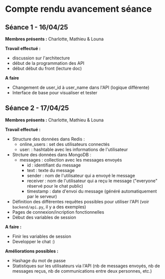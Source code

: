 # Compte rendu avancement séance

## Séance 1 - 16/04/25

**Membres présents :** Charlotte, Mathieu & Louna

**Travail effectué :**
- discussion sur l'architecture
- début de la programmation des API
- début début du front (lecture doc)

**A faire**
- Changement de user_id à user_name dans l'API (logique différente)
- Interface de base pour visualiser et tester

## Séance 2 - 17/04/25

**Membres présents :** Charlotte, Mathieu & Louna

**Travail effectué :**
- Structure des données dans Redis :
    - online_users : set des utilisateurs connectés
    - user:<nom> <password> : hashtable avec les informations de l'utilisateur
- Strcture des données dans MongoDB :
    - messages : collection avec les messages envoyés
        - id : identifiant du message
        - text : texte du message
        - sender : nom de l'utilisateur qui a envoyé le message
        - receiver : nom de l'utilisateur qui a reçu le message ("everyone" réservé pour le chat public)
        - timestamp : date d'envoi du message (généré automatiquement par le serveur)
- Définition des différentes requêtes possibles pour utiliser l'API (voir `backend/api.py`, il y a des exemples)
- Pages de connexion/incription fonctionnelles
- Début des variables de session

**A faire :**
- Finir les variables de session
- Developper le chat :)

**Améliorations possibles :**
- Hashage du mot de passe
- Statistiques sur les utilisateurs via l'API (nb de messages envoyés, nb de messages reçus, nb de communications entre deux personnes, etc.)